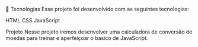 🚀 Tecnologias
Esse projeto foi desenvolvido com as seguintes tecnologias:

HTML
CSS
JavaScript

Projeto
Nesse projeto iremos desenvolver uma calculadora de conversão de moedas para treinar e aperfeiçoar o basico de JavaScript.
